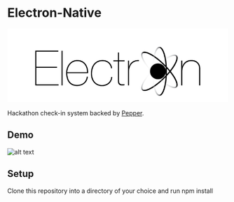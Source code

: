 # Electron-Native

![Electron](electron.png)


Hackathon check-in system backed by [Pepper](https://github.com/rohitdatta/pepper).


## Demo
![alt text](https://j.gifs.com/ElJ4QK.gif)
  
## Setup
Clone this repository into a directory of your choice and run npm install
